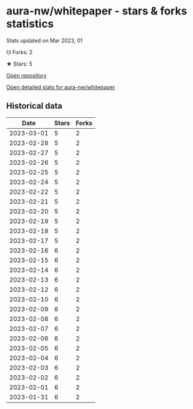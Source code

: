 # aura-nw/whitepaper - stars & forks statistics

Stats updated on Mar 2023, 01

☋ Forks: 2

★ Stars: 5

[Open repository](https://github.com/aura-nw/whitepaper)

[Open detailed stats for aura-nw/whitepaper](https://reviewgithub.com/rep/aura-nw/whitepaper)

## Historical data
| Date | Stars | Forks |
|------|-------|-------|
| 2023-03-01 | 5 | 2 | 
| 2023-02-28 | 5 | 2 | 
| 2023-02-27 | 5 | 2 | 
| 2023-02-26 | 5 | 2 | 
| 2023-02-25 | 5 | 2 | 
| 2023-02-24 | 5 | 2 | 
| 2023-02-22 | 5 | 2 | 
| 2023-02-21 | 5 | 2 | 
| 2023-02-20 | 5 | 2 | 
| 2023-02-19 | 5 | 2 | 
| 2023-02-18 | 5 | 2 | 
| 2023-02-17 | 5 | 2 | 
| 2023-02-16 | 6 | 2 | 
| 2023-02-15 | 6 | 2 | 
| 2023-02-14 | 6 | 2 | 
| 2023-02-13 | 6 | 2 | 
| 2023-02-12 | 6 | 2 | 
| 2023-02-10 | 6 | 2 | 
| 2023-02-09 | 6 | 2 | 
| 2023-02-08 | 6 | 2 | 
| 2023-02-07 | 6 | 2 | 
| 2023-02-06 | 6 | 2 | 
| 2023-02-05 | 6 | 2 | 
| 2023-02-04 | 6 | 2 | 
| 2023-02-03 | 6 | 2 | 
| 2023-02-02 | 6 | 2 | 
| 2023-02-01 | 6 | 2 | 
| 2023-01-31 | 6 | 2 | 

